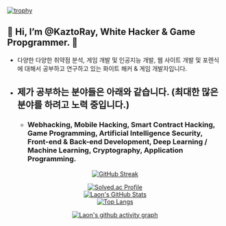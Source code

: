 [![trophy](https://github-profile-trophy.vercel.app/?username=KaztoRay&theme=algolia&column=10)](https://github.com/Luon/)

## 💫 Hi, I’m @KaztoRay, White Hacker & Game Propgrammer. 💫 

- 다양한 다양한 취약점 분석, 게임 개발 및 인공지능 개발, 웹 사이트 개발 및 포렌식에 대해서 공부하고 연구하고 있는 화이트 해커 & 게임 개발자입니다.

- ## 제가 공부하는 분야들은 아래와 같습니다. (최대한 많은 분야를 하려고 노력 중입니다.)

  - ### Webhacking, Mobile Hacking, Smart Contract Hacking, Game Programming, Artificial Intelligence Security, Front-end & Back-end Development, Deep Learning / Machine Learning, Cryptography, Application Programming.

<div align = "center">

[![GitHub Streak](https://github-readme-streak-stats.herokuapp.com/?user=KaztoRay&theme=holi-theme)](https://git.io/streak-stats)

[![Solved.ac Profile](http://mazassumnida.wtf/api/v2/generate_badge?boj=dsph9245)](https://solved.ac/dsph9245) <br/>
[![Laon's GitHub Stats](https://github-readme-stats.vercel.app/api?username=KaztoRay&hide=contribs,prs&show_icons=true&theme=ambient_gradient)](https://github.com/anuraghazra/github-readme-stats)
<br>
[![Top Langs](https://github-readme-stats.vercel.app/api/top-langs/?username=KaztoRay&langs_count=10&hide=contribs,prs&show_icons=true&theme=ambient_gradient)](https://github.com/anuraghazra/github-readme-stats)

[![Laon's github activity graph](https://github-readme-activity-graph.vercel.app/graph?username=KaztoRay&theme=react-dark&border=true)](https://github.com/ashutosh00710/github-readme-activity-graph)

</div>
 
 
